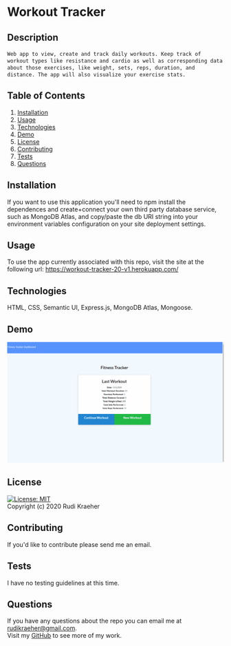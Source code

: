 # Workout Tracker

## Description
    Web app to view, create and track daily workouts. Keep track of workout types like resistance and cardio as well as corresponding data about those exercises, like weight, sets, reps, duration, and distance. The app will also visualize your exercise stats.
    
## Table of Contents 
1. [Installation](#installation)
2. [Usage](#usage)
3. [Technologies](#technologies)
4. [Demo](#demo)
5. [License](#license)
6. [Contributing](#contributing)
7. [Tests](#tests)
8. [Questions](#questions)
    
## Installation
If you want to use this application you'll need to npm install the dependences and create+connect your own third party database service, such as MongoDB Atlas, and copy/paste the db URI string into your environment variables configuration on your site deployment settings. 

## Usage
To use the app currently associated with this repo, visit the site at the following url: https://workout-tracker-20-v1.herokuapp.com/

## Technologies
HTML, CSS, Semantic UI, Express.js, MongoDB Atlas, Mongoose.

## Demo
<img src="public/assets/images/demo.gif" alt="demo video">    

## License 
[![License: MIT](https://img.shields.io/badge/License-MIT-yellow.svg)](https://opensource.org/licenses/MIT)  
Copyright (c) 2020 Rudi Kraeher
    
## Contributing
If you'd like to contribute please send me an email.
    
## Tests
I have no testing guidelines at this time.
    
## Questions
If you have any questions about the repo you can email me at rudikraeher@gmail.com.  
Visit my [GitHub](https://github.com/rkraeher) to see more of my work.